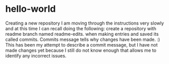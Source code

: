 # hello-world
Creating a new repository
I am moving through the instructions very slowly and at this time I can recall doing the following: create a repository with readme branch named readme-edits.
when making entries and saved its called commits. Commits message tells why changes have been made. :) This has been my attempt to describe a commit message, but I have not made changes yet because I still do not know enough that allows me to identify any incorrect issues.
